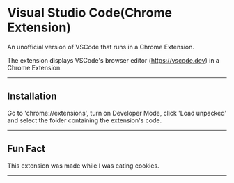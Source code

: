 # Visual Studio Code(Chrome Extension)
An unofficial version of VSCode that runs in a Chrome Extension.

The extension displays VSCode's browser editor (https://vscode.dev) in a Chrome Extension.
___
## Installation
Go to 'chrome://extensions', turn on Developer Mode, click 'Load unpacked' and select the folder containing the extension's code.
___
## Fun Fact
This extension was made while I was eating cookies.
___